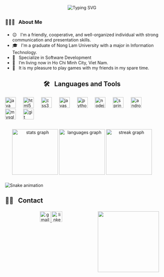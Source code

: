 <div align="center">
<img src="https://readme-typing-svg.herokuapp.com?font=Jersey+15&size=36&pause=1000&color=00FF7F&center=true&vCenter=true&width=435&lines=Hi+there!;I'm+SeagameSG+aka+LamTrachDong.+;Welcome+to+my+Github+profile." alt="Typing SVG" />
</div>
<h2 align="left"></h2>

###

<h3 align="left">👨🏻‍💻 &nbsp; About Me</h3>

###

<ul>
<li>😉 &nbsp; I'm a friendly, cooperative, and well-organized individual with strong communication and presentation skills.</li>
<li>🎓 &nbsp; I'm a graduate of Nong Lam University with a major in Information Technology.</li>
<li>💼 &nbsp; Specialize in Software Development</li>
<li>💭 &nbsp; I’m living now in Ho Chi Minh City, Viet Nam.</li>
<li>🧠 &nbsp; It is my pleasure to play games with my friends in my spare time.</li>
</ul>

###

<h2 align="center">🛠 &nbsp; Languages and Tools</h2>

###

<div align="left">
  <img src="https://cdn.jsdelivr.net/gh/devicons/devicon/icons/java/java-original.svg" height="35" alt="java logo"  />
  <img width="16" />
  <img src="https://cdn.jsdelivr.net/gh/devicons/devicon/icons/html5/html5-original.svg" height="35" alt="html5 logo"  />
  <img width="16" />
  <img src="https://cdn.jsdelivr.net/gh/devicons/devicon/icons/css3/css3-original.svg" height="35" alt="css3 logo"  />
  <img width="16" />
  <img src="https://cdn.jsdelivr.net/gh/devicons/devicon/icons/javascript/javascript-original.svg" height="35" alt="javascript logo"  />
  <img width="16" />
  <img src="https://cdn.jsdelivr.net/gh/devicons/devicon/icons/python/python-original.svg" height="35" alt="python logo"  />
  <img width="16" />
  <img src="https://cdn.jsdelivr.net/gh/devicons/devicon/icons/nodejs/nodejs-original.svg" height="35" alt="nodejs logo"  />
  <img width="16" />
  <img src="https://cdn.jsdelivr.net/gh/devicons/devicon/icons/spring/spring-original.svg" height="35" alt="spring logo"  />
  <img width="16" />
  <img src="https://cdn.jsdelivr.net/gh/devicons/devicon/icons/androidstudio/androidstudio-original.svg" height="35" alt="androidstudio logo"  />
  <img width="16" />
  <img src="https://cdn.jsdelivr.net/gh/devicons/devicon/icons/mysql/mysql-original.svg" height="35" alt="mysql logo"  />
  <img width="16" />
  <img src="https://cdn.jsdelivr.net/gh/devicons/devicon/icons/git/git-original.svg" height="35" alt="git logo"  />
</div>

###

<h2 align="left"></h2>

###

<div align="center">
  <img src="https://github-readme-stats.vercel.app/api?username=SeagameSG&hide_title=false&hide_rank=true&show_icons=true&include_all_commits=true&count_private=true&disable_animations=false&theme=bear&locale=en&hide_border=true&custom_title=Stats" height="150" alt="stats graph"  />
  <img src="https://github-readme-stats.vercel.app/api/top-langs?username=SeagameSG&locale=en&hide_title=false&layout=compact&card_width=320&langs_count=7&theme=bear&hide_border=true" height="150" alt="languages graph"  />
  <img src="https://streak-stats.demolab.com?user=SeagameSG&locale=en&mode=daily&theme=bear&hide_border=false&border_radius=5" height="150" alt="streak graph"  />
</div>

###

<img src="https://raw.githubusercontent.com/SeagameSG/SeagameSG/output/snake.svg" alt="Snake animation" />

###

<h2 align="left">🤝🏻 &nbsp; Contact</h2>

###

<img align="right" height="200" src="https://i.imgflip.com/3cqtvc.png"  />

###

<div align="center">
  <a href="seagame1205@gmail.com" target="_blank">
    <img src="https://img.shields.io/static/v1?message=Gmail&logo=gmail&label=&color=D14836&logoColor=white&labelColor=&style=for-the-badge" height="35" alt="gmail logo"  />
  </a>
  <img src="https://img.shields.io/static/v1?message=LinkedIn&logo=linkedin&label=&color=0077B5&logoColor=white&labelColor=&style=for-the-badge" height="35" alt="linkedin logo"  />
</div>

###
